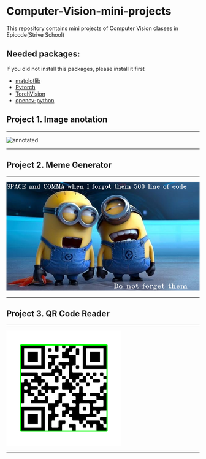 # Computer-Vision-mini-projects
This repository contains mini projects of Computer Vision classes in Epicode(Strive School)

## Needed packages:
If you did not install this packages,  please install it first

* <a href="https://anaconda.org/conda-forge/matplotlib">matplotlib</a>
* <a href="https://anaconda.org/pytorch/pytorch">Pytorch</a>
* <a href="https://anaconda.org/pytorch/torchvision">TorchVision</a>
* <a href="https://pypi.org/project/opencv-python/">opencv-python</a>


## Project 1. Image anotation
******************************
![annotated](img/annotated.png)
******************************
## Project 2. Meme Generator
******************************
![meme generator](img/meme.png)
******************************
## Project 3. QR Code Reader
******************************
![QR COde Reader](img/rect_qr.png)
******************************

